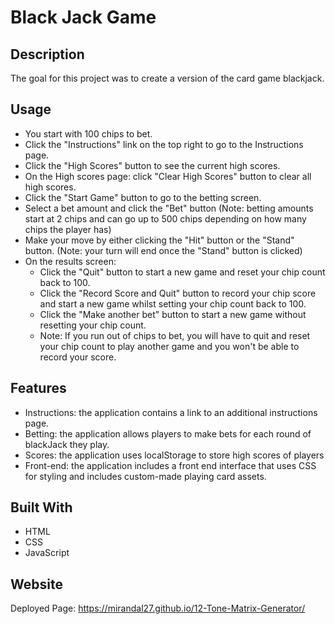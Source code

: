 # Black Jack Game

## Description
The goal for this project was to create a version of the card game blackjack. 

## Usage
* You start with 100 chips to bet.
* Click the "Instructions" link on the top right to go to the Instructions page.
* Click the "High Scores" button to see the current high scores.
* On the High scores page: click "Clear High Scores" button to clear all high scores.
* Click the "Start Game" button to go to the betting screen.
* Select a bet amount and click the "Bet" button (Note: betting amounts start at 2 chips and can go up to 500 chips depending on how many chips the player has)
* Make your move by either clicking the "Hit" button or the "Stand" button. (Note: your turn will end once the "Stand" button is clicked)
* On the results screen: 
    - Click the "Quit" button to start a new game and reset your chip count back to 100.
    - Click the "Record Score and Quit" button to record your chip score and start a new game whilst setting your chip count back to 100.
    - Click the "Make another bet" button to start a new game without resetting your chip count.
    - Note: If you run out of chips to bet, you will have to quit and reset your chip count to play another game and you won't be able to record your score.

## Features
* Instructions: the application contains a link to an additional instructions page.
* Betting: the application allows players to make bets for each round of blackJack they play.
* Scores: the application uses localStorage to store high scores of players
* Front-end: the application includes a front end interface that uses CSS for styling and includes custom-made playing card assets.

## Built With
* HTML
* CSS
* JavaScript

## Website
Deployed Page: https://mirandal27.github.io/12-Tone-Matrix-Generator/